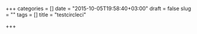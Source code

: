 +++
categories = []
date = "2015-10-05T19:58:40+03:00"
draft = false
slug = ""
tags = []
title = "testcircleci"

+++

